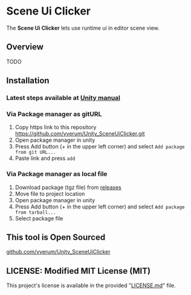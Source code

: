# Scene Ui Clicker

The **Scene Ui Clicker** lets use runtime ui in editor scene view.

## Overview

TODO

## Installation

### Latest steps available at [Unity manual][UnityUPMInstall]

### Via Package manager as gitURL
1. Copy https link to this repository<br/>
https://github.com/vverum/Unity_SceneUiClicker.git
2. Open package manager in unity 
3. Press Add button (+ in the upper left corner) and select `Add package from git URL...`
4. Paste link and press `add`

### Via Package manager as local file
1. Download package (tgz file) from [releases](https://github.com/vverum/Unity_SceneUiClicker/releases)
2. Move file to project location
3. Open package manager in unity 
4. Press Add button (+ in the upper left corner) and select `Add package from tarball...`
5. Select package file

## This tool is Open Sourced
[github.com/vverum/Unity_SceneUiClicker][GitRepoLink]

## LICENSE: Modified MIT License (MIT)
This project's license is available in the provided "[LICENSE.md](LICENSE.md)" file.

[GitRepoLink]: https://github.com/vverum/Unity_SceneUiClicker.git
[UnityUPMInstall]: https://docs.unity3d.com/Manual/upm-ui-giturl.html